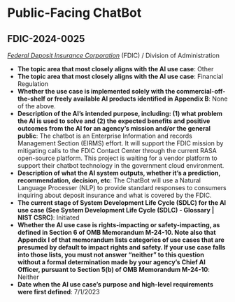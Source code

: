 # Public-Facing ChatBot
## FDIC-2024-0025
_[Federal Deposit Insurance Corporation](<../3_agency/Federal Deposit Insurance Corporation.md>)_ (FDIC) / Division of Administration


+ **The topic area that most closely aligns with the AI use case**: Other
+ **The topic area that most closely aligns with the AI use case**: Financial Regulation
+ **Whether the use case is implemented solely with the commercial-off-the-shelf or freely available AI products identified in Appendix B**: None of the above.
+ **Description of the AI’s intended purpose, including: (1) what problem the AI is used to solve and (2) the expected benefits and positive outcomes from the AI for an agency’s mission and/or the general public**: The chatbot is an Enterprise Information and records Management Section (EIRMS) effort.  It will support the FDIC mission by mitigating calls to the FDIC Contact Center through the current RASA open-source platform.  This project is waiting for a vendor platform to support their chatbot technology in the government cloud environment.
+ **Description of what the AI system outputs, whether it’s a prediction, recommendation, decision, etc**: The ChatBot will use a Natural Language Processer (NLP) to provide standard responses to consumers inquiring about deposit insurance and what is covered by the FDIC.
+ **The current stage of System Development Life Cycle (SDLC) for the AI use case (See System Development Life Cycle (SDLC) - Glossary | NIST CSRC)**: Initiated
+ **Whether the AI use case is rights-impacting or safety-impacting, as defined in Section 6 of OMB Memorandum M-24-10. Note also that Appendix I of that memorandum lists categories of use cases that are presumed by default to impact rights and safety. If your use case falls into those lists, you must not answer “neither” to this question without a formal determination made by your agency’s Chief AI Officer, pursuant to Section 5(b) of OMB Memorandum M-24-10**: Neither
+ **Date when the AI use case’s purpose and high-level requirements were first defined**: 7/1/2023